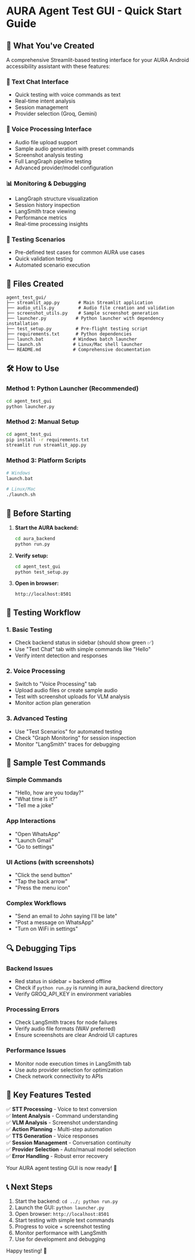 # AURA Agent Test GUI - Quick Start Guide

## 🚀 What You've Created

A comprehensive Streamlit-based testing interface for your AURA Android accessibility assistant with these features:

### 💬 Text Chat Interface
- Quick testing with voice commands as text
- Real-time intent analysis
- Session management
- Provider selection (Groq, Gemini)

### 🎤 Voice Processing Interface  
- Audio file upload support
- Sample audio generation with preset commands
- Screenshot analysis testing
- Full LangGraph pipeline testing
- Advanced provider/model configuration

### 📊 Monitoring & Debugging
- LangGraph structure visualization
- Session history inspection
- LangSmith trace viewing
- Performance metrics
- Real-time processing insights

### 🧪 Testing Scenarios
- Pre-defined test cases for common AURA use cases
- Quick validation testing
- Automated scenario execution

## 📁 Files Created

```
agent_test_gui/
├── streamlit_app.py       # Main Streamlit application
├── audio_utils.py         # Audio file creation and validation
├── screenshot_utils.py    # Sample screenshot generation
├── launcher.py           # Python launcher with dependency installation
├── test_setup.py         # Pre-flight testing script
├── requirements.txt      # Python dependencies
├── launch.bat           # Windows batch launcher
├── launch.sh            # Linux/Mac shell launcher
└── README.md            # Comprehensive documentation
```

## 🛠️ How to Use

### Method 1: Python Launcher (Recommended)
```bash
cd agent_test_gui
python launcher.py
```

### Method 2: Manual Setup
```bash
cd agent_test_gui
pip install -r requirements.txt
streamlit run streamlit_app.py
```

### Method 3: Platform Scripts
```bash
# Windows
launch.bat

# Linux/Mac  
./launch.sh
```

## 🔧 Before Starting

1. **Start the AURA backend:**
   ```bash
   cd aura_backend
   python run.py
   ```

2. **Verify setup:**
   ```bash
   cd agent_test_gui
   python test_setup.py
   ```

3. **Open in browser:**
   ```
   http://localhost:8501
   ```

## 🧪 Testing Workflow

### 1. Basic Testing
- Check backend status in sidebar (should show green ✅)
- Use "Text Chat" tab with simple commands like "Hello"
- Verify intent detection and responses

### 2. Voice Processing  
- Switch to "Voice Processing" tab
- Upload audio files or create sample audio
- Test with screenshot uploads for VLM analysis
- Monitor action plan generation

### 3. Advanced Testing
- Use "Test Scenarios" for automated testing
- Check "Graph Monitoring" for session inspection
- Monitor "LangSmith" traces for debugging

## 🎯 Sample Test Commands

### Simple Commands
- "Hello, how are you today?"
- "What time is it?"
- "Tell me a joke"

### App Interactions
- "Open WhatsApp"
- "Launch Gmail"  
- "Go to settings"

### UI Actions (with screenshots)
- "Click the send button"
- "Tap the back arrow"
- "Press the menu icon"

### Complex Workflows
- "Send an email to John saying I'll be late"
- "Post a message on WhatsApp"
- "Turn on WiFi in settings"

## 🔍 Debugging Tips

### Backend Issues
- Red status in sidebar = backend offline
- Check if `python run.py` is running in aura_backend directory
- Verify GROQ_API_KEY in environment variables

### Processing Errors
- Check LangSmith traces for node failures
- Verify audio file formats (WAV preferred)
- Ensure screenshots are clear Android UI captures

### Performance Issues
- Monitor node execution times in LangSmith tab
- Use auto provider selection for optimization
- Check network connectivity to APIs

## 🌟 Key Features Tested

✅ **STT Processing** - Voice to text conversion  
✅ **Intent Analysis** - Command understanding  
✅ **VLM Analysis** - Screenshot understanding  
✅ **Action Planning** - Multi-step automation  
✅ **TTS Generation** - Voice responses  
✅ **Session Management** - Conversation continuity  
✅ **Provider Selection** - Auto/manual model selection  
✅ **Error Handling** - Robust error recovery  

Your AURA agent testing GUI is now ready! 🎉

## 📞 Next Steps

1. Start the backend: `cd ../; python run.py`
2. Launch the GUI: `python launcher.py`  
3. Open browser: `http://localhost:8501`
4. Start testing with simple text commands
5. Progress to voice + screenshot testing
6. Monitor performance with LangSmith
7. Use for development and debugging

Happy testing! 🚀
